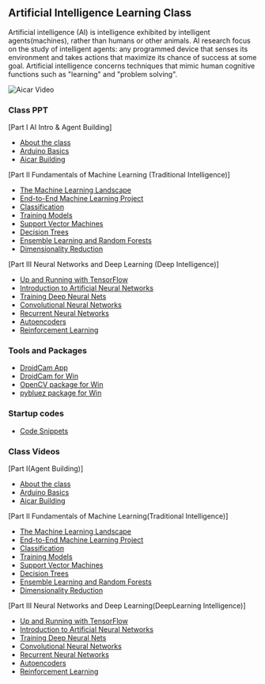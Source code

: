 ## Artificial Intelligence Learning Class

Artificial intelligence (AI) is intelligence exhibited by intelligent agents(machines), rather than humans or other animals. AI research focus on the study of intelligent agents: any programmed device that senses its environment and takes actions that maximize its chance of success at some goal. Artificial intelligence concerns techniques that mimic human cognitive functions such as "learning" and "problem solving".

![Aicar Video](https://github.com/luckh2/aiclass/raw/master/media/aicar.gif)

### Class PPT
[Part I AI Intro & Agent Building]

- [About the class](https://github.com/luckh2/aiclass/raw/master/ppt/AI.pptx)
- [Arduino Basics](https://github.com/luckh2/aiclass/raw/master/ppt/Arduino.pptx)
- [Aicar Building](https://github.com/luckh2/aiclass/raw/master/ppt/Aicar.pptx)

[Part II Fundamentals of Machine Learning (Traditional Intelligence)]
- [ The Machine Learning Landscape](https://github.com/luckh2/aiclass/raw/master/ppt/hands-on1.pptx)
- [ End-to-End Machine Learning Project](https://github.com/luckh2/aiclass/raw/master/ppt/hands-on2.pptx)
- [ Classification](https://github.com/luckh2/aiclass/raw/master/ppt/hands-on3.pptx)
- [ Training Models](https://github.com/luckh2/aiclass/raw/master/ppt/hands-on4.pptx)
- [ Support Vector Machines](https://github.com/luckh2/aiclass/raw/master/ppt/hands-on5.pptx)
- [ Decision Trees](https://github.com/luckh2/aiclass/raw/master/ppt/hands-on6.pptx)
- [ Ensemble Learning and Random Forests](https://github.com/luckh2/aiclass/raw/master/ppt/hands-on7.pptx)
- [ Dimensionality Reduction](https://github.com/luckh2/aiclass/raw/master/ppt/hands-on8.pptx)

[Part III  Neural Networks and Deep Learning (Deep Intelligence)]
- [ Up and Running with TensorFlow](https://github.com/luckh2/aiclass/raw/master/ppt/hands-on9.pptx)
- [ Introduction to Artificial Neural Networks](https://github.com/luckh2/aiclass/raw/master/ppt/hands-on10.pptx)
- [ Training Deep Neural Nets](https://github.com/luckh2/aiclass/raw/master/ppt/hands-on11.pptx)
- [ Convolutional Neural Networks](https://github.com/luckh2/aiclass/raw/master/ppt/hands-on13.pptx)
- [ Recurrent Neural Networks](https://github.com/luckh2/aiclass/raw/master/ppt/hands-on14.pptx)
- [ Autoencoders](https://github.com/luckh2/aiclass/raw/master/ppt/hands-on15.pptx)
- [ Reinforcement Learning](https://github.com/luckh2/aiclass/raw/master/ppt/hands-on16.pptx)

### Tools and Packages
- [DroidCam App](https://github.com/luckh2/aiclass/raw/master/tools/dc502.apk)
- [DroidCam for Win](https://github.com/luckh2/aiclass/raw/master/tools/DroidCam.Client.5.0.1.zip)
- [OpenCV package for Win](https://github.com/luckh2/aiclass/raw/master/tools/opencv.rar)
- [pybluez package for Win](https://github.com/luckh2/aiclass/raw/master/tools/pyblue.rar)

### Startup codes
- [Code Snippets](https://github.com/luckh2/aiclass/raw/master/startup/)

### Class Videos
[Part I(Agent Building)]

- [About the class](https://github.com/luckh2/aiclass/raw/master/media/aicar.mp4)
- [Arduino Basics](https://github.com/luckh2/aiclass/raw/master/media/aicar.mp4)
- [Aicar Building](https://github.com/luckh2/aiclass/raw/master/media/aicar.mp4)

[Part II Fundamentals of Machine Learning(Traditional Intelligence)]
- [ The Machine Learning Landscape](https://github.com/luckh2/aiclass/raw/master/media/aicar.mp4)
- [ End-to-End Machine Learning Project](https://github.com/luckh2/aiclass/raw/master/media/aicar.mp4)
- [ Classification](https://github.com/luckh2/aiclass/raw/master/media/aicar.mp4)
- [ Training Models](https://github.com/luckh2/aiclass/raw/master/media/aicar.mp4)
- [ Support Vector Machines](https://github.com/luckh2/aiclass/raw/master/media/aicar.mp4)
- [ Decision Trees](https://github.com/luckh2/aiclass/raw/master/media/aicar.mp4)
- [ Ensemble Learning and Random Forests](https://github.com/luckh2/aiclass/raw/master/media/aicar.mp4)
- [ Dimensionality Reduction](https://github.com/luckh2/aiclass/raw/master/media/aicar.mp4)

[Part III  Neural Networks and Deep Learning(DeepLearning Intelligence)]
- [ Up and Running with TensorFlow](https://github.com/luckh2/aiclass/raw/master/media/aicar.mp4)
- [ Introduction to Artificial Neural Networks](https://github.com/luckh2/aiclass/raw/master/media/aicar.mp4)
- [ Training Deep Neural Nets](https://github.com/luckh2/aiclass/raw/master/media/aicar.mp4)
- [ Convolutional Neural Networks](https://github.com/luckh2/aiclass/raw/master/media/aicar.mp4)
- [ Recurrent Neural Networks](https://github.com/luckh2/aiclass/raw/master/media/aicar.mp4)
- [ Autoencoders](https://github.com/luckh2/aiclass/raw/master/media/aicar.mp4)
- [ Reinforcement Learning](https://github.com/luckh2/aiclass/raw/master/media/aicar.mp4)

